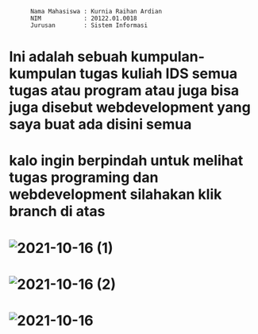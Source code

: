           Nama Mahasiswa : Kurnia Raihan Ardian
          NIM            : 20122.01.0018
          Jurusan        : Sistem Informasi


# Ini adalah sebuah kumpulan-kumpulan tugas kuliah IDS semua tugas atau program atau juga bisa juga disebut webdevelopment yang saya buat ada disini semua
#
# kalo ingin berpindah untuk melihat tugas programing dan webdevelopment silahakan klik branch di atas 


# ![2021-10-16 (1)](https://user-images.githubusercontent.com/36406297/137530160-9537d6ad-add3-465d-b7a1-0fa9a28322e5.png)


# ![2021-10-16 (2)](https://user-images.githubusercontent.com/36406297/137530165-53dac8fb-3142-431c-83a2-f76cbacd64cc.png)


# ![2021-10-16](https://user-images.githubusercontent.com/36406297/137530168-61cfbee3-79fe-41ae-975a-1f1efff6ffb2.png)
